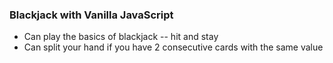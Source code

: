 ### Blackjack with Vanilla JavaScript
- Can play the basics of blackjack -- hit and stay
- Can split your hand if you have 2 consecutive cards with the same value
